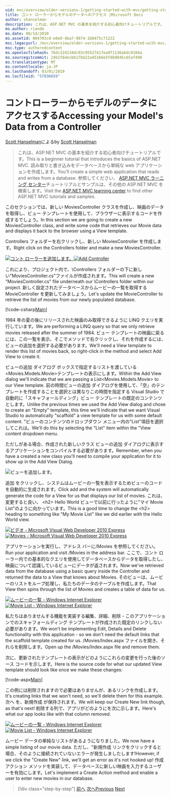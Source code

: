 ```yaml
---
uid: mvc/overview/older-versions-1/getting-started-with-mvc/getting-started-with-mvc-part5
title: コント ローラーからモデルのデータへのアクセス |Microsoft Docs
author: shanselman
description: これは、ASP.NET MVC の基本を紹介する初心者向けチュートリアルです。 読み取りと書き込みをデータベースから単純な web アプリケーションを作成します。
ms.author: riande
ms.date: 08/14/2010
ms.assetid: 004703cd-e0e9-4ba7-9974-1b0475c71222
msc.legacyurl: /mvc/overview/older-versions-1/getting-started-with-mvc/getting-started-with-mvc-part5
msc.type: authoredcontent
ms.openlocfilehash: 76dc324134dc93c9552741fea9f1136abdc9184a
ms.sourcegitcommit: 24b1f6decbb17bb22a45166e5fdb0845c65af498
ms.translationtype: MT
ms.contentlocale: ja-JP
ms.lasthandoff: 03/01/2019
ms.locfileid: "57036659"
---
```

<a name="accessing-your-models-data-from-a-controller"></a><span data-ttu-id="edcad-104">コントローラーからモデルのデータにアクセスする</span><span class="sxs-lookup"><span data-stu-id="edcad-104">Accessing your Model's Data from a Controller</span></span>
====================
<span data-ttu-id="edcad-105">[Scott Hanselman](https://github.com/shanselman)による</span><span class="sxs-lookup"><span data-stu-id="edcad-105">by [Scott Hanselman](https://github.com/shanselman)</span></span>

> <span data-ttu-id="edcad-106">これは、ASP.NET MVC の基本を紹介する初心者向けチュートリアルです。</span><span class="sxs-lookup"><span data-stu-id="edcad-106">This is a beginner tutorial that introduces the basics of ASP.NET MVC.</span></span> <span data-ttu-id="edcad-107">読み取りと書き込みをデータベースから単純な web アプリケーションを作成します。</span><span class="sxs-lookup"><span data-stu-id="edcad-107">You'll create a simple web application that reads and writes from a database.</span></span> <span data-ttu-id="edcad-108">参照してください、 [ASP.NET MVC ラーニング センター](../../../index.md)チュートリアルとサンプルは、その他の ASP.NET MVC を検索します。</span><span class="sxs-lookup"><span data-stu-id="edcad-108">Visit the [ASP.NET MVC learning center](../../../index.md) to find other ASP.NET MVC tutorials and samples.</span></span>


<span data-ttu-id="edcad-109">このセクションでは、新しい MoviesController クラスを作成し、映画のデータを取得し、ビュー テンプレートを使用して、ブラウザーに表示するコードを作成するでしょう。</span><span class="sxs-lookup"><span data-stu-id="edcad-109">In this section we are going to create a new MoviesController class, and write some code that retrieves our Movie data and displays it back to the browser using a View template.</span></span>

<span data-ttu-id="edcad-110">Controllers フォルダーを右クリックし、新しい MoviesController を作成します。</span><span class="sxs-lookup"><span data-stu-id="edcad-110">Right click on the Controllers folder and make a new MoviesController.</span></span>

<span data-ttu-id="edcad-111">[![コント ローラーを追加します。](getting-started-with-mvc-part5/_static/image2.png)](getting-started-with-mvc-part5/_static/image1.png)</span><span class="sxs-lookup"><span data-stu-id="edcad-111">[![Add Controller](getting-started-with-mvc-part5/_static/image2.png)](getting-started-with-mvc-part5/_static/image1.png)</span></span>

<span data-ttu-id="edcad-112">これにより、プロジェクト内で、\Controllers フォルダーの下に新しい"MoviesController.cs"ファイルが作成されます。</span><span class="sxs-lookup"><span data-stu-id="edcad-112">This will create a new "MoviesController.cs" file underneath our \Controllers folder within our project.</span></span> <span data-ttu-id="edcad-113">新しく設定されたデータベースからムービーの一覧を取得する MovieController を更新してみましょう。</span><span class="sxs-lookup"><span data-stu-id="edcad-113">Let's update the MovieController to retrieve the list of movies from our newly populated database.</span></span>

[!code-csharp[Main](getting-started-with-mvc-part5/samples/sample1.cs)]

<span data-ttu-id="edcad-114">1984 年の夏の後にリリースされた映画のみ取得できるように LINQ クエリを実行しています。</span><span class="sxs-lookup"><span data-stu-id="edcad-114">We are performing a LINQ query so that we only retrieve movies released after the summer of 1984.</span></span> <span data-ttu-id="edcad-115">ビュー テンプレートの映画に戻るには、この一覧を表示、そこでメソッドで右クリックし、それを作成するには、ビューの追加を選択する必要があります。</span><span class="sxs-lookup"><span data-stu-id="edcad-115">We'll need a View template to render this list of movies back, so right-click in the method and select Add View to create it.</span></span>

<span data-ttu-id="edcad-116">ビューの追加 ダイアログ ボックスで指定するリストを渡している&lt;Movies.Models.Movie&gt;テンプレートの表示にします。</span><span class="sxs-lookup"><span data-stu-id="edcad-116">Within the Add View dialog we'll indicate that we are passing a List&lt;Movies.Models.Movie&gt; to our View template.</span></span> <span data-ttu-id="edcad-117">前の時間ビューの追加 ダイアログを使用して、「空」のテンプレートを作成することを選択とは異なりこの時間を指定する Visual Studio で自動的に「スキャフォールディング」ビュー テンプレートの既定のコンテンツとします。</span><span class="sxs-lookup"><span data-stu-id="edcad-117">Unlike the previous times we used the Add View dialog and chose to create an "Empty" template, this time we'll indicate that we want Visual Studio to automatically "scaffold" a view template for us with some default content.</span></span> <span data-ttu-id="edcad-118">"ビューのコンテンツのドロップダウン メニュー内の"List"項目を選択してこれは。</span><span class="sxs-lookup"><span data-stu-id="edcad-118">We'll do this by selecting the "List" item within the "View content dropdown menu.</span></span>

<span data-ttu-id="edcad-119">ただしがある場合、作成された新しいクラス ビューの追加 ダイアログに表示するアプリケーションをコンパイルする必要があります。</span><span class="sxs-lookup"><span data-stu-id="edcad-119">Remember, when you have a created a new class you'll need to compile your application for it to show up in the Add View Dialog.</span></span>

![ビューを追加します。](getting-started-with-mvc-part5/_static/image3.png)

<span data-ttu-id="edcad-121">追加 をクリックし、システムはムービーの一覧を表示するためビューのコードを自動的に生成されます。</span><span class="sxs-lookup"><span data-stu-id="edcad-121">Click add and the system will automatically generate the code for a View for us that displays our list of movies.</span></span> <span data-ttu-id="edcad-122">これは、変更すると良い、 &lt;h2&gt; Hello World ビューで以前に行ったように"マイ Movie List"のように向かっています。</span><span class="sxs-lookup"><span data-stu-id="edcad-122">This is a good time to change the &lt;h2&gt; heading to something like "My Movie List" like we did earlier with the Hello World view.</span></span>

<span data-ttu-id="edcad-123">[![ビデオ - Microsoft Visual Web Developer 2010 Express](getting-started-with-mvc-part5/_static/image5.png)](getting-started-with-mvc-part5/_static/image4.png)</span><span class="sxs-lookup"><span data-stu-id="edcad-123">[![Movies - Microsoft Visual Web Developer 2010 Express](getting-started-with-mvc-part5/_static/image5.png)](getting-started-with-mvc-part5/_static/image4.png)</span></span>

<span data-ttu-id="edcad-124">アプリケーションを実行し、アドレス バーに/Movies を参照してください。</span><span class="sxs-lookup"><span data-stu-id="edcad-124">Run your application and visit /Movies in the address bar.</span></span> <span data-ttu-id="edcad-125">ここで、コント ローラー内での基本的なクエリを使用してデータベースからデータを取得したし、映画について認識しているビューにデータが返されます。</span><span class="sxs-lookup"><span data-stu-id="edcad-125">Now we've retrieved data from the database using a basic query inside the Controller and returned the data to a View that knows about Movies.</span></span> <span data-ttu-id="edcad-126">そのビューは、ムービーのリストをループ処理し、私たちのデータのテーブルを作成します。</span><span class="sxs-lookup"><span data-stu-id="edcad-126">That View then spins through the list of Movies and creates a table of data for us.</span></span>

<span data-ttu-id="edcad-127">[![ムービーの一覧 - Windows Internet Explorer](getting-started-with-mvc-part5/_static/image7.png)](getting-started-with-mvc-part5/_static/image6.png)</span><span class="sxs-lookup"><span data-stu-id="edcad-127">[![Movie List - Windows Internet Explorer](getting-started-with-mvc-part5/_static/image7.png)](getting-started-with-mvc-part5/_static/image6.png)</span></span>

<span data-ttu-id="edcad-128">私たちはありませんする機能を実装する編集、詳細、削除 - このアプリケーションでのスキャフォールディング テンプレートが作成された既定のリンクしない必要があります。</span><span class="sxs-lookup"><span data-stu-id="edcad-128">We won't be implementing Edit, Details and Delete functionality with this application - so we don't need the default links that the scaffold template created for us.</span></span> <span data-ttu-id="edcad-129">/Movies/Index.aspx ファイルを開き、それらを削除します。</span><span class="sxs-lookup"><span data-stu-id="edcad-129">Open up the /Movies/Index.aspx file and remove them.</span></span>

<span data-ttu-id="edcad-130">次に、更新されたテンプレートの表示がどのようにこれらの変更を行った後のソース コードを示します。</span><span class="sxs-lookup"><span data-stu-id="edcad-130">Here is the source code for what our updated View template should look like once we make these changes:</span></span>

[!code-aspx[Main](getting-started-with-mvc-part5/samples/sample2.aspx)]

<span data-ttu-id="edcad-131">この例には削除されますので必要はありませんが、あるリンクを作成します。</span><span class="sxs-lookup"><span data-stu-id="edcad-131">It's creating links that we won't need, so we'll delete them for this example.</span></span> <span data-ttu-id="edcad-132">次へ を、新規作成 が保持されます。</span><span class="sxs-lookup"><span data-stu-id="edcad-132">We will keep our Create New link though, as that's next!</span></span> <span data-ttu-id="edcad-133">削除する列で、アプリがどのようにを次に示します。</span><span class="sxs-lookup"><span data-stu-id="edcad-133">Here's what our app looks like with that column removed.</span></span>

<span data-ttu-id="edcad-134">[![ムービーの一覧 - Windows Internet Explorer](getting-started-with-mvc-part5/_static/image9.png)](getting-started-with-mvc-part5/_static/image8.png)</span><span class="sxs-lookup"><span data-stu-id="edcad-134">[![Movie List - Windows Internet Explorer](getting-started-with-mvc-part5/_static/image9.png)](getting-started-with-mvc-part5/_static/image8.png)</span></span>

<span data-ttu-id="edcad-135">ムービー データの単純なリストがあるようになりました。</span><span class="sxs-lookup"><span data-stu-id="edcad-135">We now have a simple listing of our movie data.</span></span> <span data-ttu-id="edcad-136">ただし、"新規作成 リンクをクリックすると場合、そのように接続されていないエラーが発生しましたします!</span><span class="sxs-lookup"><span data-stu-id="edcad-136">However, if we click the "Create New" link, we'll get an error as it's not hooked up!</span></span> <span data-ttu-id="edcad-137">作成アクション メソッドを実装して、データベースに新しい映画を入力するユーザーを有効にします。</span><span class="sxs-lookup"><span data-stu-id="edcad-137">Let's implement a Create Action method and enable a user to enter new movies in our database.</span></span>

> [!div class="step-by-step"]
> <span data-ttu-id="edcad-138">[前へ](getting-started-with-mvc-part4.md)
> [次へ](getting-started-with-mvc-part6.md)</span><span class="sxs-lookup"><span data-stu-id="edcad-138">[Previous](getting-started-with-mvc-part4.md)
[Next](getting-started-with-mvc-part6.md)</span></span>
